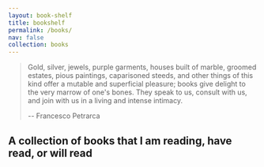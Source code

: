 ```yaml
---
layout: book-shelf
title: bookshelf
permalink: /books/
nav: false
collection: books
---
```


> Gold, silver, jewels, purple garments, houses built of marble, groomed estates, pious paintings, caparisoned steeds, and other things of this kind offer a mutable and superficial pleasure; books give delight to the very marrow of one's bones. They speak to us, consult with us, and join with us in a living and intense intimacy.
>
> -- Francesco Petrarca

## A collection of books that I am reading, have read, or will read
